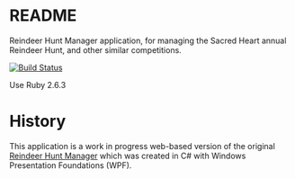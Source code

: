 # README
Reindeer Hunt Manager application, for managing the Sacred Heart annual Reindeer Hunt, and other similar competitions.

[![Build Status](https://travis-ci.com/KyleRAnderson/Reindeer-Hunt-Manager.svg?branch=master)](https://travis-ci.com/KyleRAnderson/Reindeer-Hunt-Manager)

Use Ruby 2.6.3

# History
This application is a work in progress web-based version of the original [Reindeer Hunt Manager](https://gitlab.com/kyle_anderson/Reindeer-Hunter) which was created in C# with Windows Presentation Foundations (WPF).
